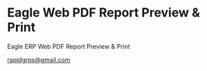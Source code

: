 Eagle Web PDF Report Preview & Print
==============

Eagle ERP Web PDF Report Preview & Print

rapidgrps@gmail.com





